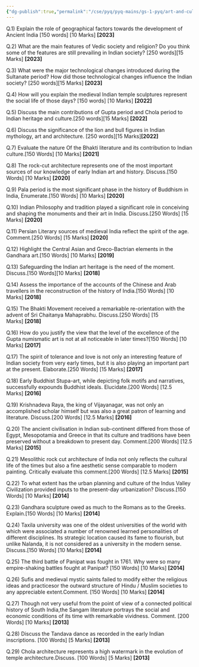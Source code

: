 ```yaml
---
{"dg-publish":true,"permalink":"/cse/pyq/pyq-mains/gs-1-pyq/art-and-culture-tpy-qs/"}
---
```




Q.1) Explain the role of geographical factors towards the development of Ancient India [150 words] [10 Marks] **[2023]**

Q.2) What are the main features of Vedic society and religion? Do you think some of the features are still prevailing in Indian society? [250 words][15 Marks] **[2023]**

Q.3) What were the major technological changes introduced during the Sultanate period? How did those technological changes influence the Indian society? [250 words][15 Marks] **[2023]**

Q.4) How will you explain the medieval Indian temple sculptures represent the social life of those days? [150 words] [10 Marks] **[2022]**

Q.5) Discuss the main contributions of Gupta period and Chola period to Indian heritage and culture.[250 words][15 Marks] **[2022]**

Q.6) Discuss the significance of the lion and bull figures in Indian mythology, art and architecture. [250 words][15 Marks]**[2022]**

Q.7) Evaluate the nature Of the Bhakti literature and its contribution to Indian culture.[150 Words] [10 Marks] **[2021]**

Q.8) The rock-cut architecture represents one of the most important sources of our knowledge of early Indian art and history. Discuss.[150 Words] [10 Marks] **[2020]**

Q.9) Pala period is the most significant phase in the history of Buddhism in India, Enumerate.[150 Words] [10 Marks] **[2020]**

Q.10) Indian Philosophy and tradition played a significant role in conceiving and shaping the monuments and their art in India. Discuss.[250 Words] [15 Marks] **[2020]**

Q.11) Persian Literary sources of medieval India reflect the spirit of the age. Comment.[250 Words] [15 Marks] **[2020]**

Q.12) Highlight the Central Asian and Greco-Bactrian elements in the Gandhara art.[150 Words] [10 Marks] **[2019]**

Q.13) Safeguarding the Indian art heritage is the need of the moment. Discuss.[150 Words][10 Marks] **[2018]**

Q.14) Assess the importance of the accounts of the Chinese and Arab travellers in the reconstruction of the history of India.[150 Words] [10 Marks] **[2018]**

Q.15) The Bhakti Movement received a remarkable re-orientation with the advent of Sri Chaitanya Mahaprabhu. Discuss.[250 Words] [15 Marks] **[2018]**

Q.16) How do you justify the view that the level of the excellence of the Gupta numismatic art is not at all noticeable in later times?[150 Words] [10 Marks] **[2017]**

Q.17) The spirit of tolerance and love is not only an interesting feature of Indian society from very early times, but it is also playing an important part at the present. Elaborate.[250 Words] [15 Marks] **[2017]**

Q.18) Early Buddhist Stupa-art, while depicting folk motifs and narratives, successfully expounds Buddhist ideals. Elucidate.[200 Words] [12.5 Marks] **[2016]**

Q.19) Krishnadeva Raya, the king of Vijayanagar, was not only an accomplished scholar himself but was also a great patron of learning and literature. Discuss.[200 Words] [12.5 Marks] **[2016]**

Q.20) The ancient civilisation in Indian sub-continent differed from those of Egypt, Mesopotamia and Greece in that its culture and traditions have been preserved without a breakdown to present day. Comment.[200 Words] [12.5 Marks] **[2015]**

Q.21) Mesolithic rock cut architecture of India not only reflects the cultural life of the times but also a fine aesthetic sense comparable to modern painting. Critically evaluate this comment.[200 Words] [12.5 Marks] **[2015]**

Q.22) To what extent has the urban planning and culture of the Indus Valley Civilization provided inputs to the present-day urbanization? Discuss.[150 Words] [10 Marks] **[2014]**

Q.23) Gandhara sculpture owed as much to the Romans as to the Greeks. Explain.[150 Words] [10 Marks] **[2014]**

Q.24) Taxila university was one of the oldest universities of the world with which were associated a number of renowned learned personalities of different disciplines. Its strategic location caused its fame to flourish, but unlike Nalanda, it is not considered as a university in the modern sense. Discuss.[150 Words] [10 Marks] **[2014]**

Q.25) The third battle of Panipat was fought in 1761. Why were so many empire-shaking battles fought at Panipat? [150 Words] [10 Marks] **[2014]**

Q.26) Sufis and medieval mystic saints failed to modify either the religious ideas and practicesor the outward structure of Hindu / Muslim societies to any appreciable extent.Comment. [150 Words] [10 Marks] **[2014]**

Q.27) Though not very useful from the point of view of a connected political history of South India,the Sangam literature portrays the social and economic conditions of its time with remarkable vividness. Comment. [200 Words] [10 Marks] **[2013]**

Q.28) Discuss the Tandava dance as recorded in the early Indian inscriptions. [100 Words] [5 Marks] **[2013]**

Q.29) Chola architecture represents a high watermark in the evolution of temple architecture.Discuss. [100 Words] [5 Marks] **[2013]**